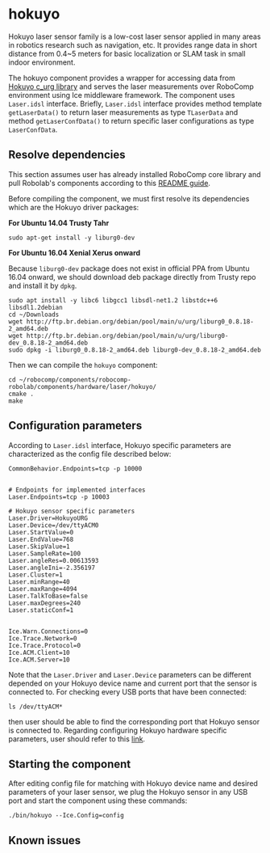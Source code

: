 
# hokuyo

Hokuyo laser sensor family is a low-cost laser sensor applied in many areas in robotics research such as navigation, etc. It provides range data in short distance from 0.4~5 meters for basic localization or SLAM task in small indoor environment.

The hokuyo component provides a wrapper for accessing data from [Hokuyo c_urg library](https://debian.pkgs.org/8/debian-main-amd64/liburg0-dev_0.8.18-2_amd64.deb.html) and serves the laser measurements over RoboComp environment using Ice middleware framework. The component uses `Laser.idsl` interface. Briefly, `Laser.idsl` interface provides method template `getLaserData()` to return laser measurements as type `TLaserData` and method `getLaserConfData()` to return specific laser configurations as type `LaserConfData`.

## Resolve dependencies
This section assumes user has already installed RoboComp core library and pull Robolab's components according to this [README guide](https://github.com/robocomp/robocomp).

Before compiling the component, we must first resolve its dependencies which are the Hokuyo driver packages:

**For Ubuntu 14.04 Trusty Tahr**

```
sudo apt-get install -y liburg0-dev
```

**For Ubuntu 16.04 Xenial Xerus onward**

Because `liburg0-dev` package does not exist in official PPA from Ubuntu 16.04 onward, we should download deb package directly from Trusty repo and install it by `dpkg`.

```
sudo apt install -y libc6 libgcc1 libsdl-net1.2 libstdc++6 libsdl1.2debian
cd ~/Downloads
wget http://ftp.br.debian.org/debian/pool/main/u/urg/liburg0_0.8.18-2_amd64.deb
wget http://ftp.br.debian.org/debian/pool/main/u/urg/liburg0-dev_0.8.18-2_amd64.deb
sudo dpkg -i liburg0_0.8.18-2_amd64.deb liburg0-dev_0.8.18-2_amd64.deb
```

Then we can compile the `hokuyo` component:
```
cd ~/robocomp/components/robocomp-robolab/components/hardware/laser/hokuyo/
cmake .
make
```

## Configuration parameters
According to `Laser.idsl` interface, Hokuyo specific parameters are characterized as the config file described below:

```
CommonBehavior.Endpoints=tcp -p 10000


# Endpoints for implemented interfaces
Laser.Endpoints=tcp -p 10003

# Hokuyo sensor specific parameters
Laser.Driver=HokuyoURG
Laser.Device=/dev/ttyACM0
Laser.StartValue=0
Laser.EndValue=768
Laser.SkipValue=1
Laser.SampleRate=100
Laser.angleRes=0.00613593
Laser.angleIni=-2.356197
Laser.Cluster=1
Laser.minRange=40
Laser.maxRange=4094
Laser.TalkToBase=false
Laser.maxDegrees=240
Laser.staticConf=1


Ice.Warn.Connections=0
Ice.Trace.Network=0
Ice.Trace.Protocol=0
Ice.ACM.Client=10
Ice.ACM.Server=10
```

Note that the `Laser.Driver` and `Laser.Device` parameters can be different depended on your Hokuyo device name and current port that the sensor is connected to. For checking every USB ports that have been connected:
```
ls /dev/ttyACM*
```
then user should be able to find the corresponding port that Hokuyo sensor is connected to. Regarding configuring Hokuyo hardware specific parameters, user should refer to this [link](https://devel.iri.upc.edu/docs/labrobotica/hokuyo_laser_2d/laser_specs.html).

## Starting the component
After editing config file for matching with Hokuyo device name and desired parameters of your laser sensor, we plug the Hokuyo sensor in any USB port and start the component using these commands:

```
./bin/hokuyo --Ice.Config=config
```

## Known issues
